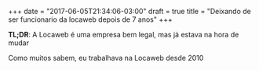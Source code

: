 +++
date = "2017-06-05T21:34:06-03:00"
draft = true
title = "Deixando de ser funcionario da locaweb depois de 7 anos"
+++

**TL;DR**: A Locaweb é uma empresa bem legal, mas já estava na hora de mudar

Como muitos sabem, eu trabalhava na Locaweb desde 2010

